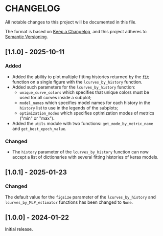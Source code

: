 # CHANGELOG

All notable changes to this project will be documented in this file.

The format is based on [Keep a Changelog](https://keepachangelog.com/en/1.1.0/), and this project adheres to [Semantic Versioning](https://semver.org/).

## [1.1.0] - 2025-10-11

### Added

- Added the ability to plot multiple fitting histories returned by the [`fit`](https://keras.io/api/models/model_training_apis/#fit-method) function on a single figure with the `lcurves_by_history` function.
- Added such parameters for the `lcurves_by_history` function:
  - `unique_curve_colors` which specifies that unique colors must be used for all curves inside a subplot;
  - `model_names` which specifies model names for each history in the `history` list to use in the legends of the subplots;
  - `optimization_modes` which specifies optimization modes of metrics ("min" or "max").
- Added the `utils` module with two functions: `get_mode_by_metric_name` and `get_best_epoch_value`.

### Changed

- The `history` parameter of the `lcurves_by_history` function can now accept a list of dictionaries with several fitting histories of keras models.

## [1.0.1] - 2025-01-23

### Changed

The default value for the `figsize` parameter of the `lcurves_by_history` and `lcurves_by_MLP_estimator` functions has been changed to `None`.

## [1.0.0] - 2024-01-22

Initial release.
